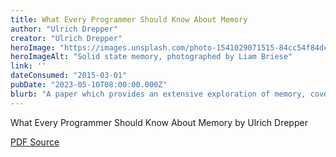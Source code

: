 ```yaml
---
title: What Every Programmer Should Know About Memory
author: "Ulrich Drepper"
creator: "Ulrich Drepper"
heroImage: "https://images.unsplash.com/photo-1541029071515-84cc54f84dc5?q=80&w=2370&auto=format&fit=crop&ixlib=rb-4.0.3&ixid=M3wxMjA3fDB8MHxwaG90by1wYWdlfHx8fGVufDB8fHx8fA%3D%3D"
heroImageAlt: "Solid state memory, photographed by Liam Briese"
link: ''
dateConsumed: "2015-03-01"
pubDate: "2023-05-10T08:00:00.000Z"
blurb: "A paper which provides an extensive exploration of memory, covering topics such as management, organization, and optimization. Despite being over a decade old, the paper remains highly relevant to software engineering today, as some of its insights and concepts continue to be applicable for optimal code performance."
---
```


What Every Programmer Should Know About Memory by Ulrich Drepper

[PDF Source](https://people.freebsd.org/~lstewart/articles/cpumemory.pdf)